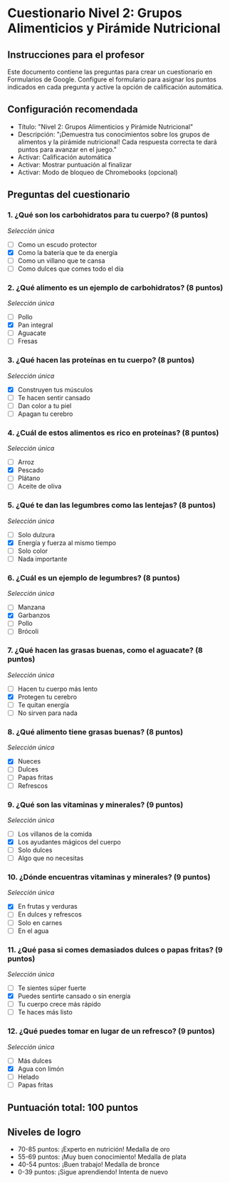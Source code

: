 # Cuestionario Nivel 2: Grupos Alimenticios y Pirámide Nutricional

## Instrucciones para el profesor
Este documento contiene las preguntas para crear un cuestionario en Formularios de Google. Configure el formulario para asignar los puntos indicados en cada pregunta y active la opción de calificación automática.

## Configuración recomendada
- Título: "Nivel 2: Grupos Alimenticios y Pirámide Nutricional"
- Descripción: "¡Demuestra tus conocimientos sobre los grupos de alimentos y la pirámide nutricional! Cada respuesta correcta te dará puntos para avanzar en el juego."
- Activar: Calificación automática
- Activar: Mostrar puntuación al finalizar
- Activar: Modo de bloqueo de Chromebooks (opcional)

## Preguntas del cuestionario

### 1. ¿Qué son los carbohidratos para tu cuerpo? (8 puntos)
*Selección única*
- [ ] Como un escudo protector
- [x] Como la batería que te da energía
- [ ] Como un villano que te cansa
- [ ] Como dulces que comes todo el día

### 2. ¿Qué alimento es un ejemplo de carbohidratos? (8 puntos)
*Selección única*
- [ ] Pollo
- [x] Pan integral
- [ ] Aguacate
- [ ] Fresas

### 3. ¿Qué hacen las proteínas en tu cuerpo? (8 puntos)
*Selección única*
- [x] Construyen tus músculos
- [ ] Te hacen sentir cansado
- [ ] Dan color a tu piel
- [ ] Apagan tu cerebro

### 4. ¿Cuál de estos alimentos es rico en proteínas? (8 puntos)
*Selección única*
- [ ] Arroz
- [x] Pescado
- [ ] Plátano
- [ ] Aceite de oliva

### 5. ¿Qué te dan las legumbres como las lentejas? (8 puntos)
*Selección única*
- [ ] Solo dulzura
- [x] Energía y fuerza al mismo tiempo
- [ ] Solo color
- [ ] Nada importante

### 6. ¿Cuál es un ejemplo de legumbres? (8 puntos)
*Selección única*
- [ ] Manzana
- [x] Garbanzos
- [ ] Pollo
- [ ] Brócoli

### 7. ¿Qué hacen las grasas buenas, como el aguacate? (8 puntos)
*Selección única*
- [ ] Hacen tu cuerpo más lento
- [x] Protegen tu cerebro
- [ ] Te quitan energía
- [ ] No sirven para nada

### 8. ¿Qué alimento tiene grasas buenas? (8 puntos)
*Selección única*
- [x] Nueces
- [ ] Dulces
- [ ] Papas fritas
- [ ] Refrescos

### 9. ¿Qué son las vitaminas y minerales? (9 puntos)
*Selección única*
- [ ] Los villanos de la comida
- [x] Los ayudantes mágicos del cuerpo
- [ ] Solo dulces
- [ ] Algo que no necesitas

### 10. ¿Dónde encuentras vitaminas y minerales? (9 puntos)
*Selección única*
- [x] En frutas y verduras
- [ ] En dulces y refrescos
- [ ] Solo en carnes
- [ ] En el agua

### 11. ¿Qué pasa si comes demasiados dulces o papas fritas? (9 puntos)
*Selección única*
- [ ] Te sientes súper fuerte
- [x] Puedes sentirte cansado o sin energía
- [ ] Tu cuerpo crece más rápido
- [ ] Te haces más listo

### 12. ¿Qué puedes tomar en lugar de un refresco? (9 puntos)
*Selección única*
- [ ] Más dulces
- [x] Agua con limón
- [ ] Helado
- [ ] Papas fritas

## Puntuación total: 100 puntos

## Niveles de logro
- 70-85 puntos: ¡Experto en nutrición! Medalla de oro
- 55-69 puntos: ¡Muy buen conocimiento! Medalla de plata
- 40-54 puntos: ¡Buen trabajo! Medalla de bronce
- 0-39 puntos: ¡Sigue aprendiendo! Intenta de nuevo